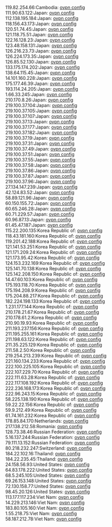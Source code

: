 119.82.254.66:Cambodia: [ovpn config](vpn/119_82_254_66.ovpn)  
111.90.63.122:Japan: [ovpn config](vpn/111_90_63_122.ovpn)  
112.138.195.184:Japan: [ovpn config](vpn/112_138_195_184.ovpn)  
118.156.43.173:Japan: [ovpn config](vpn/118_156_43_173.ovpn)  
120.51.74.45:Japan: [ovpn config](vpn/120_51_74_45.ovpn)  
121.118.75.51:Japan: [ovpn config](vpn/121_118_75_51.ovpn)  
122.16.128.23:Japan: [ovpn config](vpn/122_16_128_23.ovpn)  
123.48.158.131:Japan: [ovpn config](vpn/123_48_158_131.ovpn)  
126.216.23.73:Japan: [ovpn config](vpn/126_216_23_73.ovpn)  
126.224.173.35:Japan: [ovpn config](vpn/126_224_173_35.ovpn)  
126.85.52.130:Japan: [ovpn config](vpn/126_85_52_130.ovpn)  
133.175.174.202:Japan: [ovpn config](vpn/133_175_174_202.ovpn)  
138.64.115.45:Japan: [ovpn config](vpn/138_64_115_45.ovpn)  
14.101.160.228:Japan: [ovpn config](vpn/14_101_160_228.ovpn)  
175.177.46.39:Japan: [ovpn config](vpn/175_177_46_39.ovpn)  
193.114.24.205:Japan: [ovpn config](vpn/193_114_24_205.ovpn)  
1.66.33.245:Japan: [ovpn config](vpn/1_66_33_245.ovpn)  
210.170.8.26:Japan: [ovpn config](vpn/210_170_8_26.ovpn)  
219.100.37.104:Japan: [ovpn config](vpn/219_100_37_104.ovpn)  
219.100.37.105:Japan: [ovpn config](vpn/219_100_37_105.ovpn)  
219.100.37.107:Japan: [ovpn config](vpn/219_100_37_107.ovpn)  
219.100.37.13:Japan: [ovpn config](vpn/219_100_37_13.ovpn)  
219.100.37.177:Japan: [ovpn config](vpn/219_100_37_177.ovpn)  
219.100.37.182:Japan: [ovpn config](vpn/219_100_37_182.ovpn)  
219.100.37.19:Japan: [ovpn config](vpn/219_100_37_19.ovpn)  
219.100.37.31:Japan: [ovpn config](vpn/219_100_37_31.ovpn)  
219.100.37.49:Japan: [ovpn config](vpn/219_100_37_49.ovpn)  
219.100.37.51:Japan: [ovpn config](vpn/219_100_37_51.ovpn)  
219.100.37.55:Japan: [ovpn config](vpn/219_100_37_55.ovpn)  
219.100.37.58:Japan: [ovpn config](vpn/219_100_37_58.ovpn)  
219.100.37.86:Japan: [ovpn config](vpn/219_100_37_86.ovpn)  
219.100.37.87:Japan: [ovpn config](vpn/219_100_37_87.ovpn)  
219.100.37.96:Japan: [ovpn config](vpn/219_100_37_96.ovpn)  
27.134.147.239:Japan: [ovpn config](vpn/27_134_147_239.ovpn)  
42.124.83.52:Japan: [ovpn config](vpn/42_124_83_52.ovpn)  
58.89.121.96:Japan: [ovpn config](vpn/58_89_121_96.ovpn)  
60.150.155.72:Japan: [ovpn config](vpn/60_150_155_72.ovpn)  
60.65.246.28:Japan: [ovpn config](vpn/60_65_246_28.ovpn)  
60.71.229.57:Japan: [ovpn config](vpn/60_71_229_57.ovpn)  
60.96.87.13:Japan: [ovpn config](vpn/60_96_87_13.ovpn)  
61.45.47.187:Japan: [ovpn config](vpn/61_45_47_187.ovpn)  
115.22.200.135:Korea Republic of: [ovpn config](vpn/115_22_200_135.ovpn)  
118.43.181.160:Korea Republic of: [ovpn config](vpn/118_43_181_160.ovpn)  
119.201.42.188:Korea Republic of: [ovpn config](vpn/119_201_42_188.ovpn)  
121.141.53.251:Korea Republic of: [ovpn config](vpn/121_141_53_251.ovpn)  
121.171.209.24:Korea Republic of: [ovpn config](vpn/121_171_209_24.ovpn)  
121.173.95.42:Korea Republic of: [ovpn config](vpn/121_173_95_42.ovpn)  
124.153.232.169:Korea Republic of: [ovpn config](vpn/124_153_232_169.ovpn)  
125.141.70.138:Korea Republic of: [ovpn config](vpn/125_141_70_138.ovpn)  
125.142.208.150:Korea Republic of: [ovpn config](vpn/125_142_208_150.ovpn)  
14.47.60.103:Korea Republic of: [ovpn config](vpn/14_47_60_103.ovpn)  
175.193.118.70:Korea Republic of: [ovpn config](vpn/175_193_118_70.ovpn)  
175.194.208.9:Korea Republic of: [ovpn config](vpn/175_194_208_9.ovpn)  
175.204.88.217:Korea Republic of: [ovpn config](vpn/175_204_88_217.ovpn)  
182.224.198.133:Korea Republic of: [ovpn config](vpn/182_224_198_133.ovpn)  
1.231.177.144:Korea Republic of: [ovpn config](vpn/1_231_177_144.ovpn)  
210.178.21.67:Korea Republic of: [ovpn config](vpn/210_178_21_67.ovpn)  
210.178.61.2:Korea Republic of: [ovpn config](vpn/210_178_61_2.ovpn)  
210.90.19.93:Korea Republic of: [ovpn config](vpn/210_90_19_93.ovpn)  
211.193.237.156:Korea Republic of: [ovpn config](vpn/211_193_237_156.ovpn)  
211.195.255.161:Korea Republic of: [ovpn config](vpn/211_195_255_161.ovpn)  
211.198.63.122:Korea Republic of: [ovpn config](vpn/211_198_63_122.ovpn)  
211.35.225.129:Korea Republic of: [ovpn config](vpn/211_35_225_129.ovpn)  
211.58.2.50:Korea Republic of: [ovpn config](vpn/211_58_2_50.ovpn)  
219.254.213.239:Korea Republic of: [ovpn config](vpn/219_254_213_239.ovpn)  
221.160.134.233:Korea Republic of: [ovpn config](vpn/221_160_134_233.ovpn)  
222.100.225.105:Korea Republic of: [ovpn config](vpn/222_100_225_105.ovpn)  
222.107.229.70:Korea Republic of: [ovpn config](vpn/222_107_229_70.ovpn)  
222.111.63.28:Korea Republic of: [ovpn config](vpn/222_111_63_28.ovpn)  
222.117.108.192:Korea Republic of: [ovpn config](vpn/222_117_108_192.ovpn)  
222.236.168.173:Korea Republic of: [ovpn config](vpn/222_236_168_173.ovpn)  
222.96.243.15:Korea Republic of: [ovpn config](vpn/222_96_243_15.ovpn)  
58.225.138.190:Korea Republic of: [ovpn config](vpn/58_225_138_190.ovpn)  
59.22.22.156:Korea Republic of: [ovpn config](vpn/59_22_22_156.ovpn)  
59.9.212.49:Korea Republic of: [ovpn config](vpn/59_9_212_49.ovpn)  
61.74.161.232:Korea Republic of: [ovpn config](vpn/61_74_161_232.ovpn)  
178.85.84.170:Netherlands: [ovpn config](vpn/178_85_84_170.ovpn)  
217.138.212.58:Romania: [ovpn config](vpn/217_138_212_58.ovpn)  
128.73.38.46:Russian Federation: [ovpn config](vpn/128_73_38_46.ovpn)  
5.16.137.244:Russian Federation: [ovpn config](vpn/5_16_137_244.ovpn)  
79.111.13.152:Russian Federation: [ovpn config](vpn/79_111_13_152.ovpn)  
80.218.232.247:Switzerland: [ovpn config](vpn/80_218_232_247.ovpn)  
184.22.102.16:Thailand: [ovpn config](vpn/184_22_102_16.ovpn)  
184.22.235.45:Thailand: [ovpn config](vpn/184_22_235_45.ovpn)  
24.158.56.93:United States: [ovpn config](vpn/24_158_56_93.ovpn)  
64.83.178.222:United States: [ovpn config](vpn/64_83_178_222.ovpn)  
68.5.245.105:United States: [ovpn config](vpn/68_5_245_105.ovpn)  
69.26.153.148:United States: [ovpn config](vpn/69_26_153_148.ovpn)  
72.130.158.77:United States: [ovpn config](vpn/72_130_158_77.ovpn)  
98.45.20.126:United States: [ovpn config](vpn/98_45_20_126.ovpn)  
113.177.117.234:Viet Nam: [ovpn config](vpn/113_177_117_234.ovpn)  
14.229.213.146:Viet Nam: [ovpn config](vpn/14_229_213_146.ovpn)  
183.80.105.160:Viet Nam: [ovpn config](vpn/183_80_105_160.ovpn)  
1.55.218.75:Viet Nam: [ovpn config](vpn/1_55_218_75.ovpn)  
58.187.212.78:Viet Nam: [ovpn config](vpn/58_187_212_78.ovpn)  
